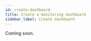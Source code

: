 ```yaml
---
id: create-dashboard
title: Create a monitoring dashboard
sidebar_label: Create dashboard
---
```


Coming soon.
